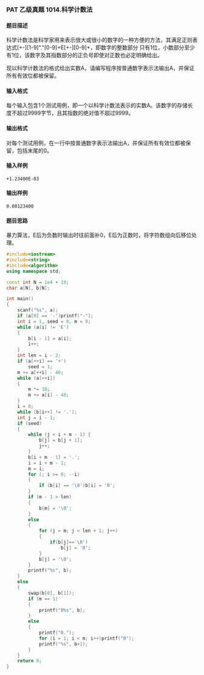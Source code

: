 ### PAT 乙级真题 1014.科学计数法
#### 题目描述
科学计数法是科学家用来表示很大或很小的数字的一种方便的方法，其满足正则表达式[+-][1-9]"."[0-9]+E[+-][0-9]+，即数字的整数部分
只有1位，小数部分至少有1位，该数字及其指数部分的正负号即使对正数也必定明确给出。

现以科学计数法的格式给出实数A，请编写程序按普通数字表示法输出A，并保证所有有效位都被保留。
#### 输入格式
每个输入包含1个测试用例，即一个以科学计数法表示的实数A。该数字的存储长度不超过9999字节，且其指数的绝对值不超过9999。
#### 输出格式
对每个测试用例，在一行中按普通数字表示法输出A，并保证所有有效位都被保留，包括末尾的0。
#### 输入样例
```text
+1.23400E-03
```
#### 输出样例
```text
0.00123400
```
#### 题目思路
暴力算法，E后为负数时输出时往前面补0，E后为正数时，将字符数组向后移位处理。
```C++
#include<iostream>
#include<string>
#include<algorithm>
using namespace std;

const int N = 1e4 + 10;
char a[N], b[N];

int main()
{
	scanf("%s", a);
	if (a[0] == '-')printf("-");
	int i = 1, seed = 0, m = 0;
	while (a[i] != 'E')
	{
		b[i - 1] = a[i];
		i++;
	}
	int len = i - 2;
	if (a[++i] == '+')
		seed = 1;
	m += a[++i] - 48;
	while (a[++i])
	{
		m *= 10;
		m += a[i] - 48;
	}
	i = 0;
	while (b[i++] != '.');
	int j = i - 1;
	if (seed)
	{
		while (j < i + m - 1) {
			b[j] = b[j + 1];
			j++;
		}
		b[i + m - 1] = '.';
		i = i + m - 1;
		m = i;
		for (; i >= 0; --i)
		{
			if (b[i] == '\0')b[i] = '0';
		}
		if (m - 1 > len)
		{
			b[m] = '\0';
		}
		else
		{
			for (j = m; j < len + 1; j++)
			{
				if(b[j]=='\0')
					b[j] = '0';
			}
			b[j] = '\0';
		}
		printf("%s", b);
	}
	else
	{
		swap(b[0], b[1]);
		if (m == 1)
		{
			printf("0%s", b);
		}
		else
		{
			printf("0.");
			for (i = 1; i < m; i++)printf("0");
			printf("%s", b+1);
		}
	}
	return 0;
}
```